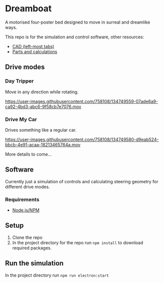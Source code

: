 # Dreamboat

A motorised four-poster bed designed to move in surreal and dreamlike ways.

This repo is for the simulation and control software, other resources:

* [CAD (left-most tabs)](https://cad.onshape.com/documents/bd3016765e354329a00e385e/w/9dac436485b06c14c3fdbf1e/e/e112f41a4cf59c91cc31e8c7)
* [Parts and calculations](https://docs.google.com/spreadsheets/d/1MG6NdS5J7TmJZnU-6kurYT3Y7GUYQJ9q4y0apB9Fn-Y/edit?usp=sharing)

## Drive modes

### Day Tripper
Move in any direction while rotating.

https://user-images.githubusercontent.com/758108/134749559-07ade6a9-ca92-4bd3-abc6-9f58cb7e7076.mov

### Drive My Car
Drives something like a regular car.

https://user-images.githubusercontent.com/758108/134749580-d9eab524-bbcb-4e91-acaa-18213465764a.mov

More details to come...

## Software

Currently just a simulation of controls and calculating steering geometry for different drive modes.

### Requirements

* [Node.js/NPM](https://nodejs.org)

## Setup

1. Clone the repo 
2. In the project directory for the repo run `npm install` to download required packages.

## Run the simulation

In the project directory run `npm run electron:start`
